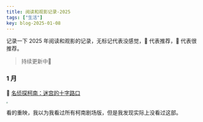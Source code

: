 ```yaml
---
title: 阅读和观影记录-2025
tags: ["生活"]
key: blog-2025-01-08
---
```


记录一下 2025 年阅读和观影的记录，无标记代表没感觉，🍕 代表推荐，🍔 代表很推荐。

> 持续更新中💪

<!--more-->

### 1 月

🍕 [名侦探柯南：迷宫的十字路口](https://movie.douban.com/subject/2357707/)

<img src="https://img9.doubanio.com/view/photo/l/public/p453732935.webp" style="zoom:25%;" />

看的重映，我以为我看过所有柯南剧场版，但是我发现实际上没看过这部。







